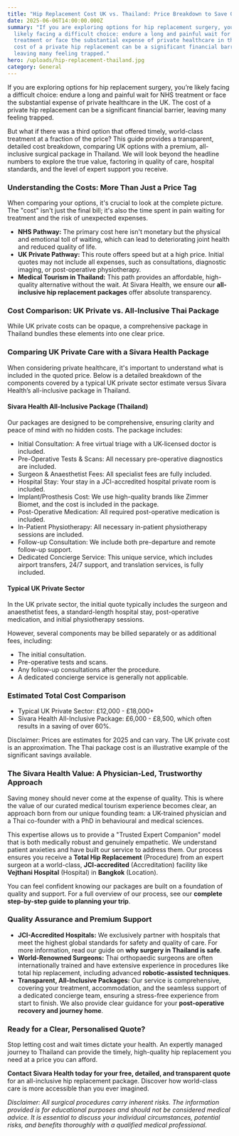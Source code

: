 ```yaml
---
title: "Hip Replacement Cost UK vs. Thailand: Price Breakdown to Save Over 60%"
date: 2025-06-06T14:00:00.000Z
summary: "If you are exploring options for hip replacement surgery, you’re
  likely facing a difficult choice: endure a long and painful wait for NHS
  treatment or face the substantial expense of private healthcare in the UK. The
  cost of a private hip replacement can be a significant financial barrier,
  leaving many feeling trapped."
hero: /uploads/hip-replacement-thailand.jpg
category: General
---
```

If you are exploring options for hip replacement surgery, you’re likely facing a difficult choice: endure a long and painful wait for NHS treatment or face the substantial expense of private healthcare in the UK. The cost of a private hip replacement can be a significant financial barrier, leaving many feeling trapped.

But what if there was a third option that offered timely, world-class treatment at a fraction of the price? This guide provides a transparent, detailed cost breakdown, comparing UK options with a premium, all-inclusive surgical package in Thailand. We will look beyond the headline numbers to explore the true value, factoring in quality of care, hospital standards, and the level of expert support you receive.

### **Understanding the Costs: More Than Just a Price Tag**

When comparing your options, it's crucial to look at the complete picture. The "cost" isn't just the final bill; it's also the time spent in pain waiting for treatment and the risk of unexpected expenses.

* **NHS Pathway:** The primary cost here isn't monetary but the physical and emotional toll of waiting, which can lead to deteriorating joint health and reduced quality of life.
* **UK Private Pathway:** This route offers speed but at a high price. Initial quotes may not include all expenses, such as consultations, diagnostic imaging, or post-operative physiotherapy.
* **Medical Tourism in Thailand:** This path provides an affordable, high-quality alternative without the wait. At Sivara Health, we ensure our **all-inclusive hip replacement packages** offer absolute transparency.

### **Cost Comparison: UK Private vs. All-Inclusive Thai Package**

While UK private costs can be opaque, a comprehensive package in Thailand bundles these elements into one clear price.

### Comparing UK Private Care with a Sivara Health Package

When considering private healthcare, it's important to understand what is included in the quoted price. Below is a detailed breakdown of the components covered by a typical UK private sector estimate versus Sivara Health’s all-inclusive package in Thailand.

#### Sivara Health All-Inclusive Package (Thailand)

Our packages are designed to be comprehensive, ensuring clarity and peace of mind with no hidden costs. The package includes:

* Initial Consultation: A free virtual triage with a UK-licensed doctor is included.
* Pre-Operative Tests & Scans: All necessary pre-operative diagnostics are included.
* Surgeon & Anaesthetist Fees: All specialist fees are fully included.
* Hospital Stay: Your stay in a JCI-accredited hospital private room is included.
* Implant/Prosthesis Cost: We use high-quality brands like Zimmer Biomet, and the cost is included in the package.
* Post-Operative Medication: All required post-operative medication is included.
* In-Patient Physiotherapy: All necessary in-patient physiotherapy sessions are included.
* Follow-up Consultation: We include both pre-departure and remote follow-up support.
* Dedicated Concierge Service: This unique service, which includes airport transfers, 24/7 support, and translation services, is fully included.

#### Typical UK Private Sector

In the UK private sector, the initial quote typically includes the surgeon and anaesthetist fees, a standard-length hospital stay, post-operative medication, and initial physiotherapy sessions.

However, several components may be billed separately or as additional fees, including:

* The initial consultation.
* Pre-operative tests and scans.
* Any follow-up consultations after the procedure.
* A dedicated concierge service is generally not applicable.

### Estimated Total Cost Comparison

* Typical UK Private Sector: £12,000 - £18,000+
* Sivara Health All-Inclusive Package: £6,000 - £8,500, which often results in a saving of over 60%.

Disclaimer: Prices are estimates for 2025 and can vary. The UK private cost is an approximation. The Thai package cost is an illustrative example of the significant savings available.

### **The Sivara Health Value: A Physician-Led, Trustworthy Approach**

Saving money should never come at the expense of quality. This is where the value of our curated medical tourism experience becomes clear, an approach born from our unique founding team: a UK-trained physician and a Thai co-founder with a PhD in behavioural and medical sciences.

This expertise allows us to provide a "Trusted Expert Companion" model that is both medically robust and genuinely empathetic. We understand patient anxieties and have built our service to address them. Our process ensures you receive a **Total Hip Replacement** (Procedure) from an expert surgeon at a world-class, **JCI-accredited** (Accreditation) facility like **Vejthani Hospital** (Hospital) in **Bangkok** (Location).

You can feel confident knowing our packages are built on a foundation of quality and support. For a full overview of our process, see our **complete step-by-step guide to planning your trip**.

### **Quality Assurance and Premium Support**

* **JCI-Accredited Hospitals:** We exclusively partner with hospitals that meet the highest global standards for safety and quality of care. For more information, read our guide on **why surgery in Thailand is safe**.
* **World-Renowned Surgeons:** Thai orthopaedic surgeons are often internationally trained and have extensive experience in procedures like total hip replacement, including advanced **robotic-assisted techniques**.
* **Transparent, All-Inclusive Packages:** Our service is comprehensive, covering your treatment, accommodation, and the seamless support of a dedicated concierge team, ensuring a stress-free experience from start to finish. We also provide clear guidance for your **post-operative recovery and journey home**.

### **Ready for a Clear, Personalised Quote?**

Stop letting cost and wait times dictate your health. An expertly managed journey to Thailand can provide the timely, high-quality hip replacement you need at a price you can afford.

**Contact Sivara Health today for your free, detailed, and transparent quote** for an all-inclusive hip replacement package. Discover how world-class care is more accessible than you ever imagined.

*Disclaimer: All surgical procedures carry inherent risks. The information provided is for educational purposes and should not be considered medical advice. It is essential to discuss your individual circumstances, potential risks, and benefits thoroughly with a qualified medical professional.*
